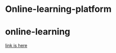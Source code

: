 ﻿# Online-learning-platform
# online-learning

[link is here]( https://nehabb7527.github.io/online-learning/)
